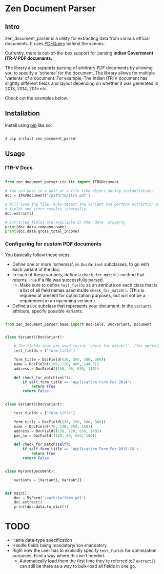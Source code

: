 # Zen Document Parser

## Intro

zen_document_parser is a utility for extracting data from various official documents. It uses [PDFQuery](https://github.com/jcushman/pdfquery) behind the scenes.

Currently, there is out-of-the-box support for parsing **Indian Government ITR-V PDF documents.**

The library also supports parsing of arbitrary PDF documents by allowing you to specify a 'schema' for the document. The library allows for multiple 'variants' of a document. For example, The Indian ITR-V document has slightly different fields and layout depending on whether it was generated in 2013, 2014, 2015 etc.

Check out the examples below.


## Installation

Install using [pip](https://pip.pypa.io/en/stable/installing/) like so:

```bash

$ pip install zen_document_parser
```

## Usage

### ITR-V Docs

```python

from zen_document_parser.itr.itr import ITRVDocument

# You can pass in a path or a file-like object during instantiation.
doc = ITRVDocument('/path/to/itrv.pdf')

# Will load the file, auto-detect the variant and perform extraction of all
# fields and store results internally.
doc.extract()

# Extracted fields are available in the `data` property.
print(doc.data.company_name)
print(doc.data.gross_total_income)

```


### Configuring for custom PDF documents

You basically follow these steps:

- Define one or more 'schemas', ie. `DocVariant` subclasses, to go with each variant of the doc.
- In each of these variants, define a `check_for_match()` method that returns `True` if a file was successfully parsed.
  - Make sure to define `test_fields` as an attribute on each class that is a list of all field names used inside `check_for_match()`. (This is required at present for optimization purposes, but will not be a requirement in an upcoming version.)
- Define a `Doc` subclass that represents your document. In the `variants` attribute, specify possible variants.


```python

from zen_document_parser.base import DocField, DocVariant, Document


class Variant1(DocVariant):

    # The fields that are used inside `check_for_match()`. (for optimization)
    test_fields = ['form_title']

    form_title = DocField((30, 300, 500, 380))
    name = DocField((100, 120, 400, 140.5))
    address = DocField((150, 90, 650, 110))

    def check_for_match(self):
        if self.form_title == 'Application Form For 2014':
            return True
        return False


class Variant2(DocVariant):

    test_fields = ['form_title']

    form_title = DocField((30, 290, 500, 380))
    name = DocField((70, 140, 350, 160))
    address = DocField((150, 120, 650, 140))
    pan_no = DocField((150, 80, 650, 100))

    def check_for_match(self):
        if self.form_title == 'Application Form For 2015-16':
            return True
        return False


class MyForm(Document):

    variants = [Variant1, Variant2]


def main():
    doc = MyForm('/path/to/form.pdf')
    doc.extract()
    print(doc.data.to_dict())
```


# TODO

- Hanle data-type specification
- Handle fields being mandatory/non-mandatory.
- Right now the user has to explicitly specify `test_fields` for optimization purposes. Find a way where this isn't needed.
  - Automatically load them the first time they're referred to? `extract()` can still be there as a way to bulk-load all fields in one go.
